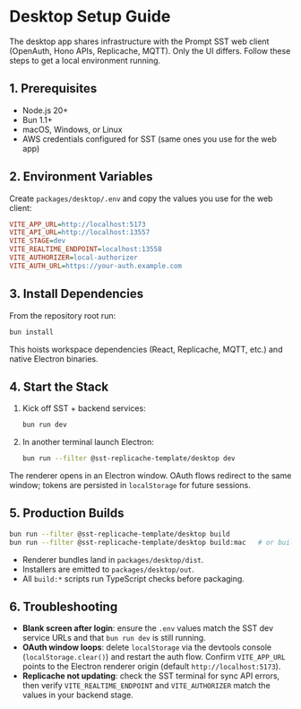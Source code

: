 # Desktop Setup Guide

The desktop app shares infrastructure with the Prompt SST web client (OpenAuth, Hono APIs, Replicache, MQTT). Only the UI differs. Follow these steps to get a local environment running.

## 1. Prerequisites

- Node.js 20+
- Bun 1.1+
- macOS, Windows, or Linux
- AWS credentials configured for SST (same ones you use for the web app)

## 2. Environment Variables

Create `packages/desktop/.env` and copy the values you use for the web client:

```ini
VITE_APP_URL=http://localhost:5173
VITE_API_URL=http://localhost:13557
VITE_STAGE=dev
VITE_REALTIME_ENDPOINT=localhost:13558
VITE_AUTHORIZER=local-authorizer
VITE_AUTH_URL=https://your-auth.example.com
```

## 3. Install Dependencies

From the repository root run:

```bash
bun install
```

This hoists workspace dependencies (React, Replicache, MQTT, etc.) and native Electron binaries.

## 4. Start the Stack

1. Kick off SST + backend services:
   ```bash
   bun run dev
   ```
2. In another terminal launch Electron:
   ```bash
   bun run --filter @sst-replicache-template/desktop dev
   ```

The renderer opens in an Electron window. OAuth flows redirect to the same window; tokens are persisted in `localStorage` for future sessions.

## 5. Production Builds

```bash
bun run --filter @sst-replicache-template/desktop build
bun run --filter @sst-replicache-template/desktop build:mac   # or build:win / build:linux
```

- Renderer bundles land in `packages/desktop/dist`.
- Installers are emitted to `packages/desktop/out`.
- All `build:*` scripts run TypeScript checks before packaging.

## 6. Troubleshooting

- **Blank screen after login**: ensure the `.env` values match the SST dev service URLs and that `bun run dev` is still running.
- **OAuth window loops**: delete `localStorage` via the devtools console (`localStorage.clear()`) and restart the auth flow. Confirm `VITE_APP_URL` points to the Electron renderer origin (default `http://localhost:5173`).
- **Replicache not updating**: check the SST terminal for sync API errors, then verify `VITE_REALTIME_ENDPOINT` and `VITE_AUTHORIZER` match the values in your backend stage.
